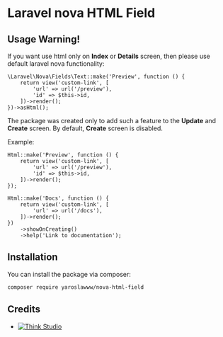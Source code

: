 # Laravel nova HTML Field

## Usage Warning!

If you want use html only on **Index** or **Details** screen, then please use default laravel nova functionality:

```injectablephp
\Laravel\Nova\Fields\Text::make('Preview', function () {
    return view('custom-link', [
        'url' => url('/preview'),
        'id' => $this->id,
    ])->render();
})->asHtml();
```

The package was created only to add such a feature to the **Update** and **Create** screen. By default, **Create** screen is disabled.

Example: 
```injectablephp
Html::make('Preview', function () {
    return view('custom-link', [
        'url' => url('/preview'),
        'id' => $this->id,
    ])->render();
});
```

```injectablephp
Html::make('Docs', function () {
    return view('custom-link', [
        'url' => url('/docs'),
    ])->render();
})
    ->showOnCreating()
    ->help('Link to documentation');
```

## Installation

You can install the package via composer:

```bash
composer require yaroslawww/nova-html-field
```

## Credits

- [![Think Studio](https://yaroslawww.github.io/images/sponsors/packages/logo-think-studio.png)](https://think.studio/)
